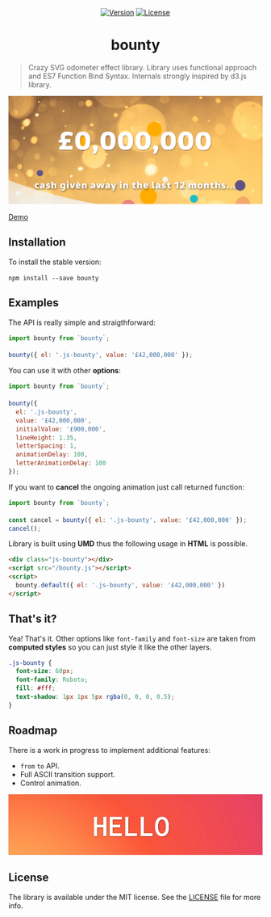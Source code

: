 <p align="center">
  <a href="https://www.npmjs.com/package/bounty"><img src="https://img.shields.io/npm/v/bounty.svg" alt="Version"></a>
  <a href="https://www.npmjs.com/package/bounty"><img src="https://img.shields.io/npm/l/bounty.svg" alt="License"></a>
  <br>
</p>

<h1 align="center">bounty</h1>

> Crazy SVG odometer effect library. Library uses functional approach and ES7 Function Bind Syntax. Internals strongly inspired by d3.js library.

<p align="center"><img src ="docs/example.gif"/></p>

[Demo](https://coderitual.github.io/bounty/examples/)

## Installation
To install the stable version:

`npm install --save bounty`

## Examples
The API is really simple and straigthforward:
```js
import bounty from `bounty`;

bounty({ el: '.js-bounty', value: '£42,000,000' });
```

You can use it with other **options**:
```js
import bounty from `bounty`;

bounty({
  el: '.js-bounty',
  value: '£42,000,000',
  initialValue: '£900,000',
  lineHeight: 1.35,
  letterSpacing: 1,
  animationDelay: 100,
  letterAnimationDelay: 100
});
```
If you want to **cancel** the ongoing animation just call returned function:
```js
import bounty from `bounty`;

const cancel = bounty({ el: '.js-bounty', value: '£42,000,000' });
cancel();
```

Library is built using **UMD** thus the following usage in **HTML** is possible.

```html
<div class="js-bounty"></div>
<script src="/bounty.js"></script>
<script>
  bounty.default({ el: '.js-bounty', value: '£42,000,000' })
</script>
```

## That's it?
Yea! That's it. Other options like `font-family` and `font-size` are taken from **computed styles** so you can just style it like the other layers.
```css
.js-bounty {
  font-size: 60px;
  font-family: Roboto;
  fill: #fff;
  text-shadow: 1px 1px 5px rgba(0, 0, 0, 0.5);
}
```

## Roadmap
There is a work in progress to implement additional features:
* `from` `to` API.
* Full ASCII transition support.
* Control animation.

<p align="center"><img src ="docs/example2.gif"/></p>

## License
The library is available under the MIT license. See the [LICENSE](LICENSE) file for more info.
